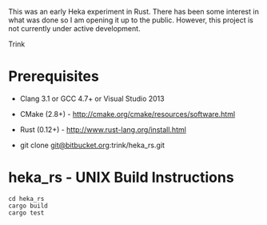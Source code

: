 This was an early Heka experiment in Rust. There has been some interest in what
was done so I am opening it up to the public.  However, this project is not
currently under active development.

Trink


Prerequisites
====
* Clang 3.1 or GCC 4.7+ or Visual Studio 2013
* CMake (2.8+) - http://cmake.org/cmake/resources/software.html
* Rust (0.12+) - http://www.rust-lang.org/install.html

* git clone git@bitbucket.org:trink/heka_rs.git


heka_rs - UNIX Build Instructions
====

    cd heka_rs 
    cargo build
    cargo test
